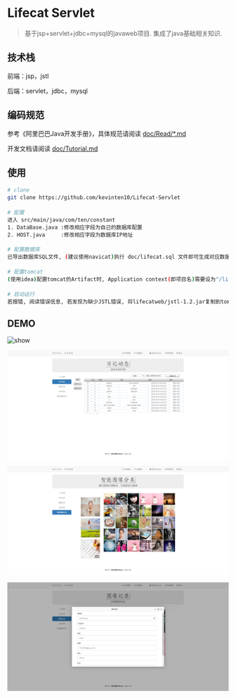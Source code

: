 # Lifecat Servlet

> 基于jsp+servlet+jdbc+mysql的javaweb项目. 集成了java基础相关知识. 

## 技术栈

前端：jsp，jstl

后端：servlet，jdbc，mysql

## 编码规范

参考《阿里巴巴Java开发手册》，具体规范请阅读 [doc/Read/*.md](doc/Read)

开发文档请阅读 [doc/Tutorial.md](doc/Tutorial.md)

## 使用
``` bash
# clone
git clone https://github.com/kevinten10/Lifecat-Servlet

# 配置
进入 src/main/java/com/ten/constant 
1. DataBase.java :修改相应字段为自己的数据库配置  
2. HOST.java     :修改相应字段为数据库IP地址  
    
# 配置数据库
已导出数据库SQL文件, (建议使用navicat)执行 doc/lifecat.sql 文件即可生成对应数据库以及DEMO数据

# 配置tomcat
(使用idea)配置tomcat的Artifact时, Application context(即项目名)需要设为"/lifecatweb"

# 启动运行
若报错, 阅读错误信息, 若发现为缺少JSTL错误, 将lifecatweb/jstl-1.2.jar复制到tomcar/lib中
```

## DEMO

 ![show](doc/Image/show1-1.png)
 
 ![show](doc/Image/show1-2.png)
 
 ![show](doc/Image/show1-3.png)
 
 ![show](doc/Image/show1-4.png)
 
